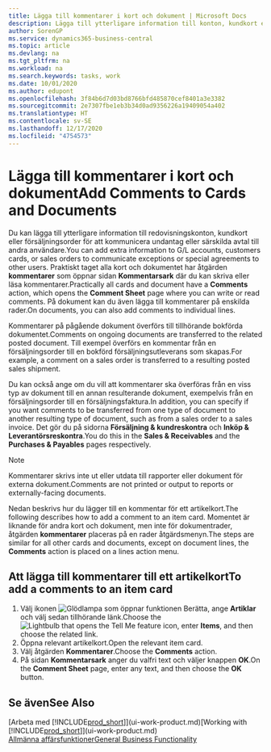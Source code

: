 ```yaml
---
title: Lägga till kommentarer i kort och dokument | Microsoft Docs
description: Lägga till ytterligare information till konton, kundkort eller försäljningsorder för att kommunicera avtal, till exempel en särskild pris- eller leveransmetod för andra användare.
author: SorenGP
ms.service: dynamics365-business-central
ms.topic: article
ms.devlang: na
ms.tgt_pltfrm: na
ms.workload: na
ms.search.keywords: tasks, work
ms.date: 10/01/2020
ms.author: edupont
ms.openlocfilehash: 3f84b6d7d03bd8766bfd485870cef8401a3e3382
ms.sourcegitcommit: 2e7307fbe1eb3b34d0ad9356226a19409054a402
ms.translationtype: HT
ms.contentlocale: sv-SE
ms.lasthandoff: 12/17/2020
ms.locfileid: "4754573"
---
```

# <a name="add-comments-to-cards-and-documents"></a><span data-ttu-id="a4b29-103">Lägga till kommentarer i kort och dokument</span><span class="sxs-lookup"><span data-stu-id="a4b29-103">Add Comments to Cards and Documents</span></span>
<span data-ttu-id="a4b29-104">Du kan lägga till ytterligare information till redovisningskonton, kundkort eller försäljningsorder för att kommunicera undantag eller särskilda avtal till andra användare.</span><span class="sxs-lookup"><span data-stu-id="a4b29-104">You can add extra information to G/L accounts, customers cards, or sales orders to communicate exceptions or special agreements to other users.</span></span>
<span data-ttu-id="a4b29-105">Praktiskt taget alla kort och dokumentet har åtgärden **kommentarer** som öppnar sidan **Kommentarsark** där du kan skriva eller läsa kommentarer.</span><span class="sxs-lookup"><span data-stu-id="a4b29-105">Practically all cards and document have a **Comments** action, which opens the **Comment Sheet** page where you can write or read comments.</span></span> <span data-ttu-id="a4b29-106">På dokument kan du även lägga till kommentarer på enskilda rader.</span><span class="sxs-lookup"><span data-stu-id="a4b29-106">On documents, you can also add comments to individual lines.</span></span>

<span data-ttu-id="a4b29-107">Kommentarer på pågående dokument överförs till tillhörande bokförda dokumentet.</span><span class="sxs-lookup"><span data-stu-id="a4b29-107">Comments on ongoing documents are transferred to the related posted document.</span></span> <span data-ttu-id="a4b29-108">Till exempel överförs en kommentar från en försäljningsorder till en bokförd försäljningsutleverans som skapas.</span><span class="sxs-lookup"><span data-stu-id="a4b29-108">For example, a comment on a sales order is transferred to a resulting posted sales shipment.</span></span>

<span data-ttu-id="a4b29-109">Du kan också ange om du vill att kommentarer ska överföras från en viss typ av dokument till en annan resulterande dokument, exempelvis från en försäljningsorder till en försäljningsfaktura.</span><span class="sxs-lookup"><span data-stu-id="a4b29-109">In addition, you can specify if you want comments to be transferred from one type of document to another resulting type of document, such as from a sales order to a sales invoice.</span></span> <span data-ttu-id="a4b29-110">Det gör du på sidorna **Försäljning & kundreskontra** och **Inköp & Leverantörsreskontra**.</span><span class="sxs-lookup"><span data-stu-id="a4b29-110">You do this in the **Sales & Receivables** and the **Purchases & Payables** pages respectively.</span></span>

> [!NOTE]
> <span data-ttu-id="a4b29-111">Kommentarer skrivs inte ut eller utdata till rapporter eller dokument för externa dokument.</span><span class="sxs-lookup"><span data-stu-id="a4b29-111">Comments are not printed or output to reports or externally-facing documents.</span></span>

<span data-ttu-id="a4b29-112">Nedan beskrivs hur du lägger till en kommentar för ett artikelkort.</span><span class="sxs-lookup"><span data-stu-id="a4b29-112">The following describes how to add a comment to an item card.</span></span> <span data-ttu-id="a4b29-113">Momentet är liknande för andra kort och dokument, men inte för dokumentrader, åtgärden **kommentarer** placeras på en rader åtgärdsmenyn.</span><span class="sxs-lookup"><span data-stu-id="a4b29-113">The steps are similar for all other cards and documents, except on document lines, the **Comments** action is placed on a lines action menu.</span></span>

## <a name="to-add-a-comments-to-an-item-card"></a><span data-ttu-id="a4b29-114">Att lägga till kommentarer till ett artikelkort</span><span class="sxs-lookup"><span data-stu-id="a4b29-114">To add a comments to an item card</span></span>
1. <span data-ttu-id="a4b29-115">Välj ikonen ![Glödlampa som öppnar funktionen Berätta](media/ui-search/search_small.png "Berätta vad du vill göra"), ange **Artiklar** och välj sedan tillhörande länk.</span><span class="sxs-lookup"><span data-stu-id="a4b29-115">Choose the ![Lightbulb that opens the Tell Me feature](media/ui-search/search_small.png "Tell me what you want to do") icon, enter **Items**, and then choose the related link.</span></span>
2. <span data-ttu-id="a4b29-116">Öppna relevant artikelkort.</span><span class="sxs-lookup"><span data-stu-id="a4b29-116">Open the relevant item card.</span></span>
3. <span data-ttu-id="a4b29-117">Välj åtgärden **Kommentarer**.</span><span class="sxs-lookup"><span data-stu-id="a4b29-117">Choose the **Comments** action.</span></span>
4. <span data-ttu-id="a4b29-118">På sidan **Kommentarsark** anger du valfri text och väljer knappen **OK**.</span><span class="sxs-lookup"><span data-stu-id="a4b29-118">On the **Comment Sheet** page, enter any text, and then choose the **OK** button.</span></span>

## <a name="see-also"></a><span data-ttu-id="a4b29-119">Se även</span><span class="sxs-lookup"><span data-stu-id="a4b29-119">See Also</span></span>
<span data-ttu-id="a4b29-120">[Arbeta med [!INCLUDE[prod_short](includes/prod_short.md)]](ui-work-product.md)</span><span class="sxs-lookup"><span data-stu-id="a4b29-120">[Working with [!INCLUDE[prod_short](includes/prod_short.md)]](ui-work-product.md)</span></span>  
[<span data-ttu-id="a4b29-121">Allmänna affärsfunktioner</span><span class="sxs-lookup"><span data-stu-id="a4b29-121">General Business Functionality</span></span>](ui-across-business-areas.md)
